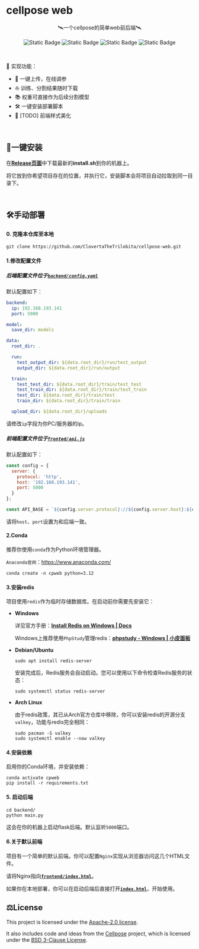 # cellpose web

<p align="center">
  🛰️一个cellpose的简单web前后端🛰️<br><br>
  <img alt="Static Badge" src="https://img.shields.io/badge/Python-3.12-blue">
  <img alt="Static Badge" src="https://img.shields.io/badge/Redis-6.4.0-red">
  <img alt="Static Badge" src="https://img.shields.io/badge/JSDelivr-in_use-brown">
  <img alt="Static Badge" src="https://img.shields.io/badge/Flask-3.1.2-8ecae6">
</p>

<br>

🌈 实现功能：

- 🚀 一键上传，在线调参
- ⛵️ 训练、分割结果随时下载
- 📚 权重可直接作为后续分割模型
- 🛠️ 一键安装部署脚本
- 🚧 [TODO] 前端样式美化

<br>

## 🚀一键安装

在<b>[Release页面](https://github.com/ClovertaTheTrilobita/cellpose-web/releases)</b>中下载最新的<b>install.sh</b>到你的机器上。

将它放到你希望项目存在的位置，并执行它，安装脚本会将项目自动拉取到同一目录下。

<br>

## 🛠️手动部署

#### 0. 克隆本仓库至本地

```shell
git clone https://github.com/ClovertaTheTrilobita/cellpose-web.git
```

#### 1.修改配置文件

##### 后端配置文件位于[`backend/config.yaml`](backend/config.yaml)

默认配置如下：

```yaml
backend:
  ip: 192.168.193.141
  port: 5000

model:
  save_dir: models

data:
  root_dir: .

  run:
    test_output_dir: ${data.root_dir}/run/test_output
    output_dir: ${data.root_dir}/run/output

  train:
    test_test_dir: ${data.root_dir}/train/test_test
    test_train_dir: ${data.root_dir}/train/test_train
    test_dir: ${data.root_dir}/train/test
    train_dir: ${data.root_dir}/train/train

  upload_dir: ${data.root_dir}/uploads
```

请修改`ip`字段为你PC/服务器的ip。

##### 前端配置文件位于[`fronted/api.js`](frontend/api.js)

默认配置如下：

```javascript
const config = {
  server: {
    protocol: 'http',
    host: '192.168.193.141',
    port: 5000
  }
};

const API_BASE = `${config.server.protocol}://${config.server.host}:${config.server.port}/`;
```

请将`host`、`port`设置为和后端一致。

#### 2.Conda

推荐你使用`conda`作为Python环境管理器。

`Anaconda官网`：https://www.anaconda.com/

```shell
conda create -n cpweb python=3.12
```

#### 3.安装redis

项目使用`redis`作为临时存储数据库。在启动前你需要先安装它：

- **Windows**

  详见官方手册：<b>[Install Redis on Windows | Docs](https://redis.io/docs/latest/operate/oss_and_stack/install/archive/install-redis/install-redis-on-windows/)</b>

  Windows上推荐使用`PhpStudy`管理redis：<b>[phpstudy - Windows | 小皮面板](https://www.xp.cn/phpstudy)</b>

- **Debian/Ubuntu**

  ```shell
  sudo apt install redis-server
  ```

  安装完成后，Redis服务会自动启动。您可以使用以下命令检查Redis服务的状态：

  ```shell
  sudo systemctl status redis-server
  ```

- **Arch Linux**

  由于redis政策，其已从Arch官方仓库中移除，你可以安装redis的开源分支`valkey`，功能与redis完全相同：

  ```shell
  sudo pacman -S valkey
  sudo systemctl enable --now valkey
  ```

#### 4.安装依赖

启用你的Conda环境，并安装依赖：

```shell
conda activate cpweb
pip install -r requirements.txt
```

#### 5. 启动后端

```shell
cd backend/
python main.py
```

这会在你的机器上启动flask后端。默认监听`5000`端口。

#### 6.关于默认前端

项目有一个简单的默认前端。你可以配置`Nginx`实现从浏览器访问这几个HTML文件。

请将Nginx指向<b>[`frontend/index.html`](frontend/index.html)</b>。

如果你在本地部署，你可以在启动后端后直接打开<b>[`index.html`](frontend/index.html)</b>，开始使用。

## ⚖️License

This project is licensed under the [Apache-2.0 license](LICENSE).

It also includes code and ideas from the [Cellpose](https://github.com/mouseland/cellpose) project,
which is licensed under the [BSD 3-Clause License](LICENSES/BSD-3-Clause-cellpose.txt).
